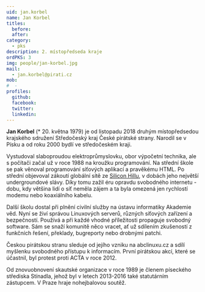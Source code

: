 ```yaml
---
uid: jan.korbel
name: Jan Korbel
titles:
  before: 
  after: 
category:
  - pks
description: 2. místopředseda kraje
ordPKS: 3
img: people/jan-korbel.jpg
mail:
  - jan.korbel@pirati.cz
mob:
#  - 
profiles:
  github:
  facebook:
  twitter:
  linkedin:
---
```


**Jan Korbel** (* 20. května 1979) je od listopadu 2018 druhým místopředsedou krajského sdružení Středočeský kraj České pirátské strany. Narodil se v Písku a od roku 2000 bydlí ve středočeském kraji.

Vystudoval slaboproudou elektroprůmyslovku, obor výpočetní technika, ale s počítači začal už v roce 1988 na kroužku programování. Na střední škole se pak věnoval programování síťových aplikací a pravěkému HTML. Po střední objevoval zákoutí globální sítě ze [Silicon Hillu](https://www.siliconhill.cz/), v dobách jeho největší undergroundové slávy. Díky tomu zažil éru opravdu svobodného internetu - dobu, kdy většina lidí o síť neměla zájem a ta byla omezená jen rychlostí modemu nebo koaxiálního kabelu.

Další školu dostal při plnění civilní služby na ústavu informatiky Akademie věd. Nyní se živí správou Linuxových serverů, různých síťových zařízení a bezpečností. Používá a při každé vhodné příležitosti propaguje svobodný software. Sám se snaží komunitě něco vracet, ať už sdílením zkušeností z funkčních řešení, překlady, bugreporty nebo drobnými patchi.

Českou pirátskou stranu sleduje od jejího vzniku na abclinuxu.cz a sdílí myšlenku svobodného přístupu k informacím. První pirátskou akcí, které se účastnil, byl protest proti ACTA v roce 2012.

Od znovuobnovení skautské organizace v roce 1989 je členem píseckého střediska Stínadla, jehož byl v letech 2013-2016 také statutárním zástupcem. V Praze hraje nohejbalovou soutěž.

